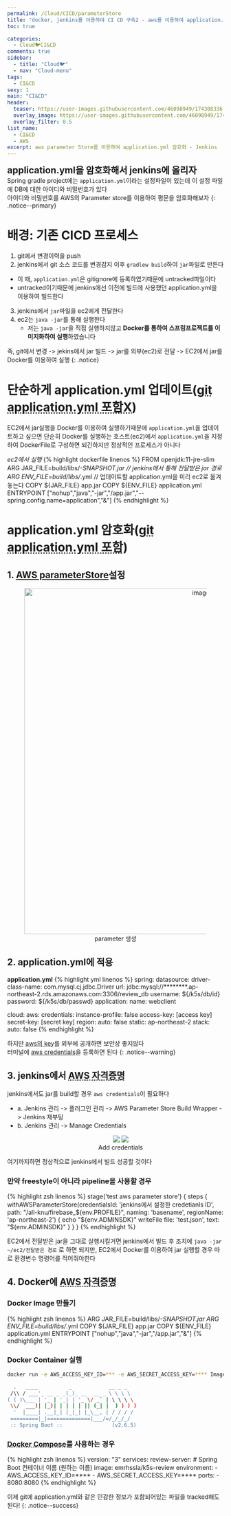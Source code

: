 ```yaml
---
permalink: /Cloud/CICD/parameterStore
title: "docker, jenkins를 이용하여 CI CD 구축2 - aws를 이용하여 application.yml 암호화"
toc: true

categories:
  - Cloud🐦CI&CD
comments: true
sidebar:
  - title: "Cloud🐦"
  - nav: "Cloud-menu"
tags:
  - CI&CD
sexy: 1
main: "CI&CD"
header:
  teaser: https://user-images.githubusercontent.com/46098949/174308336-4b2a444e-a592-4482-816a-cb5013015ba5.png
  overlay_image: https://user-images.githubusercontent.com/46098949/174308336-4b2a444e-a592-4482-816a-cb5013015ba5.png
  overlay_filter: 0.5
list_name:
  - CI&CD
  - AWS
excerpt: aws parameter Store를 이용하여 application.yml 암호화 - Jenkins
---
```


<span style = "font-size:1.5em;  font-weight: 700;">application.yml을 암호화해서 jenkins에 올리자</span><br>
Spring gradle project에는 `application.yml`이라는 설정파일이 있는데 이 설정 파일에 DB에 대한 아이디와 비밀번호가 있다  
아이디와 비밀번호를 AWS의 Parameter store를 이용하여 평문을 암호화해보자 
{: .notice--primary}

# 배경: 기존 CICD 프로세스

1. git에서 변경이력을 push
2. jenkins에서 git 소스 코드를 변경감지 이후 `gradlew build`하여 `jar`파일로 만든다
  - 이 때, `application.yml`은 gitignore에 등록하였기때문에 untracked파일이다
  - untracked이기때문에 jenkins에선 이전에 빌드에 사용했던 application.yml을 이용하여 빌드한다
3. jenkins에서 `jar`파일을 ec2에게 전달한다
4. ec2는 `java -jar`를 통해 실행한다
   - 저는 `java -jar`을 직접 실행하지않고 **Docker를 통하여 스프링프로젝트를 이미지화하여 실행**하였습니다

즉, git에서 변경 -> jekins에서 jar 빌드 -> jar를 외부(ec2)로 전달 -> EC2에서 jar를 Docker를 이용하여 실행
{: .notice}

# 단순하게 application.yml 업데이트(<abbr title="" id="untracked application.yml">git application.yml 포함X</abbr>)
EC2에서 jar실행을 Docker를 이용하여 실행하기때문에 `application.yml`을 업데이트하고 싶으면 단순히 Docker를 실행하는 호스트(ec2)에서 `application.yml`을 지정하여 DockerFile로 구성하면 되긴하지만 정상적인 프로세스가 아니다


*ec2에서 실행*
{% highlight dockerfile linenos %}
FROM openjdk:11-jre-slim
ARG JAR_FILE=build/libs/*-SNAPSHOT.jar // jenkins에서 통해 전달받은 jar 경로
ARG ENV_FILE=build/libs/*.yml // 업데이트할 application.yml을 미리 ec2로 옮겨놓는다
COPY ${JAR_FILE} app.jar
COPY ${ENV_FILE} application.yml
ENTRYPOINT ["nohup","java","-jar","/app.jar","--spring.config.name=application”,”&”]
{% endhighlight %}

# application.yml 암호화(<abbr title="" id="tracked application.yml">git application.yml 포함</abbr>)
## 1. [AWS parameterStore](https://ap-northeast-2.console.aws.amazon.com/systems-manager/parameters/?region=ap-northeast-2&tab=Table)설정

<figure align="center">
<img width="805" alt="image" src='https://user-images.githubusercontent.com/46098949/174308336-4b2a444e-a592-4482-816a-cb5013015ba5.png'>
<figcaption align="center">parameter 생성</figcaption>
</figure>

## 2. application.yml에 적용
**application.yml**
{% highlight yml linenos %}
spring:
  datasource:
    driver-class-name: com.mysql.cj.jdbc.Driver
    url: jdbc:mysql://********.ap-northeast-2.rds.amazonaws.com:3306/review_db
    username: ${/k5s/db/id}
    password: ${/k5s/db/passwd}
  application:
    name: webclient

cloud:
  aws:
    credentials:
      instance-profile: false
      access-key: [access key]
      secret-key: [secret key]
    region:
      auto: false
      static: ap-northeast-2
    stack:
      auto: false
{% endhighlight %}

하지만 <abbr title="" id="access key, secret-key">aws의 key</abbr>를 외부에 공개하면 보안상 좋지않다  
터미널에 [aws credentials](https://docs.aws.amazon.com/ko_kr/cli/latest/userguide/cli-configure-files.html)을 등록하면 된다
{: .notice--warning}

## 3. jenkins에서 <abbr title="" id="awscredentialsawscredentialsaws credentialsaws credentialsaws credentialsaws credentialsaws credentialsaws credentialsaws credentialsaws credentialsaws credentials">AWS 자격증명</abbr>
jenkins에서도 jar를 build할 경우 `aws credentials`이 필요하다
- a. Jenkins 관리 -> 플러그인 관리 -> AWS Parameter Store Build Wrapper -> Jenkins 재부팅
- b. Jenkins 관리 -> Manage Credentials
  <figure align="center" class="half">
  <img src='https://user-images.githubusercontent.com/46098949/174312122-5b12c061-1332-4104-8158-fd194a9261de.png'>
  <img src='https://user-images.githubusercontent.com/46098949/174312437-d538935f-2451-489f-9592-6287aa70c42d.png'>
  <figcaption align="center">Add credentials</figcaption>
  </figure>

여기까지하면 정상적으로 jenkins에서 빌드 성공할 것이다  
### 만약 freestyle이 아니라 pipeline을 사용할 경우  
{% highlight zsh linenos %}
stage('test aws parameter store') {
           steps {
               withAWSParameterStore(credentialsId: 'jenkins에서 설정한 credetianls ID', 
               path: "/all-knu/firebase_${env.PROFILE}",
               naming: 'basename',
               regionName: 'ap-northeast-2') { 
                            echo "${env.ADMINSDK}"
                            writeFile file: 'test.json', text: "${env.ADMINSDK}"
                   }
           }
       }
{% endhighlight %}

EC2에서 전달받은 jar을 그대로 실행시킬거면 jenkins에서 빌드 후 조치에 `java -jar ~/ec2/전달받은 경로` 로 하면 되지만,  EC2에서 Docker를 이용하여 jar 실행할 경우 따로 환경변수 명령어를 적어줘야한다

## 4. Docker에 <abbr title="" id="aws credentials">AWS 자격증명</abbr>

### Docker Image 만들기
{% highlight zsh linenos %}
ARG JAR_FILE=build/libs/*-SNAPSHOT.jar
ARG ENV_FILE=build/libs/*.yml
COPY ${JAR_FILE} app.jar
COPY ${ENV_FILE} application.yml
ENTRYPOINT ["nohup","java","-jar","/app.jar","&"]
{% endhighlight %}


### Docker Container 실행
```sh
docker run -e AWS_ACCESS_KEY_ID=*** -e AWS_SECRET_ACCESS_KEY=**** ImageName

  .   ____          _            __ _ _
 /\\ / ___'_ __ _ _(_)_ __  __ _ \ \ \ \
( ( )\___ | '_ | '_| | '_ \/ _` | \ \ \ \
 \\/  ___)| |_)| | | | | || (_| |  ) ) ) )
  '  |____| .__|_| |_|_| |_\__, | / / / /
 =========|_|==============|___/=/_/_/_/
 :: Spring Boot ::                (v2.6.5)

```

### <abbr title="" id="여러개의 Docker를 묶어서 실행">Docker Compose</abbr>를 사용하는 경우
{% highlight zsh linenos %}
version: "3"
services:
  review-server:         # Spring Boot 컨테이너 이름 (원하는 이름)
    image: emrhssla/k5s-review
    environment:
      - AWS_ACCESS_KEY_ID=****
      - AWS_SECRET_ACCESS_KEY=****
    ports:
      - 8080:8080
{% endhighlight %}

이제 git에 application.yml와 같은 민감한 정보가 포함되어있는 파일을 tracked해도 된다!
{: .notice--success}
